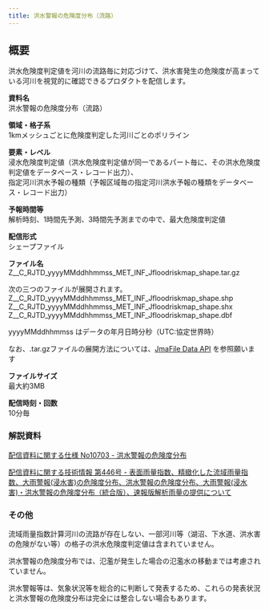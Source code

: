 ```yaml
---
title: 洪水警報の危険度分布（流路）
---
```


## 概要
洪水危険度判定値を河川の流路毎に対応づけて、洪水害発生の危険度が高まっている河川を視覚的に確認できるプロダクトを配信します。

**資料名** <br/>
洪水警報の危険度分布（流路）

**領域・格子系** <br/>
1kmメッシュごとに危険度判定した河川ごとのポリライン

**要素・レベル** <br/>
浸水危険度判定値（洪水危険度判定値が同一であるパート毎に、その洪水危険度判定値をデータベース・レコード出力）、<br/>
指定河川洪水予報の種類（予報区域毎の指定河川洪水予報の種類をデータベース・レコード出力）

**予報時間等** <br/>
解析時刻、1時間先予測、3時間先予測までの中で、最大危険度判定値

**配信形式** <br/>
シェープファイル

**ファイル名** <br/>
Z__C_RJTD_yyyyMMddhhmmss_MET_INF_Jfloodriskmap_shape.tar.gz

次の三つのファイルが展開されます。 <br/>
Z__C_RJTD_yyyyMMddhhmmss_MET_INF_Jfloodriskmap_shape.shp <br/>
Z__C_RJTD_yyyyMMddhhmmss_MET_INF_Jfloodriskmap_shape.shx <br/>
Z__C_RJTD_yyyyMMddhhmmss_MET_INF_Jfloodriskmap_shape.dbf

yyyyMMddhhmmss はデータの年月日時分秒（UTC:協定世界時）

なお、.tar.gzファイルの展開方法については、[JmaFile Data API](/docs/reference/api/v1/jmafile.data.md#format-concat) を参照願います

**ファイルサイズ** <br/>
最大約3MB

**配信時刻・回数** <br/>
10分毎

### 解説資料
[配信資料に関する仕様 No10703 - 洪水警報の危険度分布](https://www.data.jma.go.jp/suishin/shiyou/pdf/no10703)


[配信資料に関する技術情報 第446号 - 表面雨量指数、精緻化した流域雨量指数、大雨警報(浸水害)の危険度分布、洪水警報の危険度分布、大雨警報(浸水害)・洪水警報の危険度分布（統合版）、速報版解析雨量の提供について](https://dmdata.jp/docs/jma/technical/446.pdf)

### その他

流域雨量指数計算河川の流路が存在しない、一部河川等（湖沼、下水道、洪水害の危険がない等）の格子の洪水危険度判定値は含まれていません。

洪水警報の危険度分布では、氾濫が発生した場合の氾濫水の移動までは考慮されていません。

洪水警報等は、気象状況等を総合的に判断して発表するため、これらの発表状況と洪水警報の危険度分布は完全には整合しない場合もあります。
